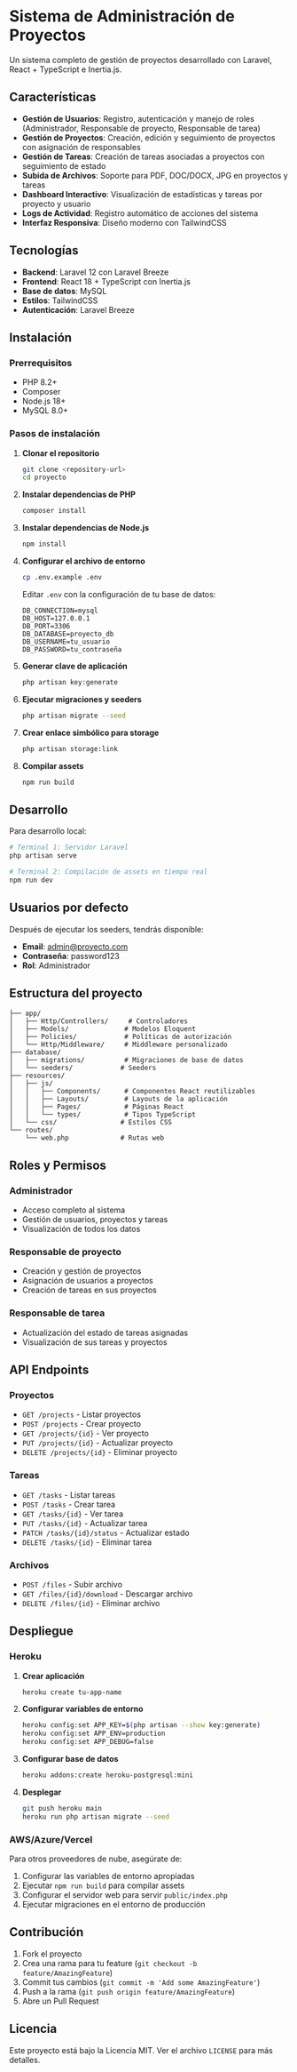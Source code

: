 # Sistema de Administración de Proyectos

Un sistema completo de gestión de proyectos desarrollado con Laravel, React + TypeScript e Inertia.js.

## Características

- **Gestión de Usuarios**: Registro, autenticación y manejo de roles (Administrador, Responsable de proyecto, Responsable de tarea)
- **Gestión de Proyectos**: Creación, edición y seguimiento de proyectos con asignación de responsables
- **Gestión de Tareas**: Creación de tareas asociadas a proyectos con seguimiento de estado
- **Subida de Archivos**: Soporte para PDF, DOC/DOCX, JPG en proyectos y tareas
- **Dashboard Interactivo**: Visualización de estadísticas y tareas por proyecto y usuario
- **Logs de Actividad**: Registro automático de acciones del sistema
- **Interfaz Responsiva**: Diseño moderno con TailwindCSS

## Tecnologías

- **Backend**: Laravel 12 con Laravel Breeze
- **Frontend**: React 18 + TypeScript con Inertia.js
- **Base de datos**: MySQL
- **Estilos**: TailwindCSS
- **Autenticación**: Laravel Breeze

## Instalación

### Prerrequisitos

- PHP 8.2+
- Composer
- Node.js 18+
- MySQL 8.0+

### Pasos de instalación

1. **Clonar el repositorio**
   ```bash
   git clone <repository-url>
   cd proyecto
   ```

2. **Instalar dependencias de PHP**
   ```bash
   composer install
   ```

3. **Instalar dependencias de Node.js**
   ```bash
   npm install
   ```

4. **Configurar el archivo de entorno**
   ```bash
   cp .env.example .env
   ```
   
   Editar `.env` con la configuración de tu base de datos:
   ```env
   DB_CONNECTION=mysql
   DB_HOST=127.0.0.1
   DB_PORT=3306
   DB_DATABASE=proyecto_db
   DB_USERNAME=tu_usuario
   DB_PASSWORD=tu_contraseña
   ```

5. **Generar clave de aplicación**
   ```bash
   php artisan key:generate
   ```

6. **Ejecutar migraciones y seeders**
   ```bash
   php artisan migrate --seed
   ```

7. **Crear enlace simbólico para storage**
   ```bash
   php artisan storage:link
   ```

8. **Compilar assets**
   ```bash
   npm run build
   ```

## Desarrollo

Para desarrollo local:

```bash
# Terminal 1: Servidor Laravel
php artisan serve

# Terminal 2: Compilación de assets en tiempo real
npm run dev
```

## Usuarios por defecto

Después de ejecutar los seeders, tendrás disponible:

- **Email**: admin@proyecto.com
- **Contraseña**: password123
- **Rol**: Administrador

## Estructura del proyecto

```
├── app/
│   ├── Http/Controllers/     # Controladores
│   ├── Models/              # Modelos Eloquent
│   ├── Policies/            # Políticas de autorización
│   └── Http/Middleware/     # Middleware personalizado
├── database/
│   ├── migrations/          # Migraciones de base de datos
│   └── seeders/            # Seeders
├── resources/
│   ├── js/
│   │   ├── Components/      # Componentes React reutilizables
│   │   ├── Layouts/         # Layouts de la aplicación
│   │   ├── Pages/           # Páginas React
│   │   └── types/           # Tipos TypeScript
│   └── css/                # Estilos CSS
└── routes/
    └── web.php             # Rutas web
```

## Roles y Permisos

### Administrador
- Acceso completo al sistema
- Gestión de usuarios, proyectos y tareas
- Visualización de todos los datos

### Responsable de proyecto
- Creación y gestión de proyectos
- Asignación de usuarios a proyectos
- Creación de tareas en sus proyectos

### Responsable de tarea
- Actualización del estado de tareas asignadas
- Visualización de sus tareas y proyectos

## API Endpoints

### Proyectos
- `GET /projects` - Listar proyectos
- `POST /projects` - Crear proyecto
- `GET /projects/{id}` - Ver proyecto
- `PUT /projects/{id}` - Actualizar proyecto
- `DELETE /projects/{id}` - Eliminar proyecto

### Tareas
- `GET /tasks` - Listar tareas
- `POST /tasks` - Crear tarea
- `GET /tasks/{id}` - Ver tarea
- `PUT /tasks/{id}` - Actualizar tarea
- `PATCH /tasks/{id}/status` - Actualizar estado
- `DELETE /tasks/{id}` - Eliminar tarea

### Archivos
- `POST /files` - Subir archivo
- `GET /files/{id}/download` - Descargar archivo
- `DELETE /files/{id}` - Eliminar archivo

## Despliegue

### Heroku

1. **Crear aplicación**
   ```bash
   heroku create tu-app-name
   ```

2. **Configurar variables de entorno**
   ```bash
   heroku config:set APP_KEY=$(php artisan --show key:generate)
   heroku config:set APP_ENV=production
   heroku config:set APP_DEBUG=false
   ```

3. **Configurar base de datos**
   ```bash
   heroku addons:create heroku-postgresql:mini
   ```

4. **Desplegar**
   ```bash
   git push heroku main
   heroku run php artisan migrate --seed
   ```

### AWS/Azure/Vercel

Para otros proveedores de nube, asegúrate de:

1. Configurar las variables de entorno apropiadas
2. Ejecutar `npm run build` para compilar assets
3. Configurar el servidor web para servir `public/index.php`
4. Ejecutar migraciones en el entorno de producción

## Contribución

1. Fork el proyecto
2. Crea una rama para tu feature (`git checkout -b feature/AmazingFeature`)
3. Commit tus cambios (`git commit -m 'Add some AmazingFeature'`)
4. Push a la rama (`git push origin feature/AmazingFeature`)
5. Abre un Pull Request

## Licencia

Este proyecto está bajo la Licencia MIT. Ver el archivo `LICENSE` para más detalles.
